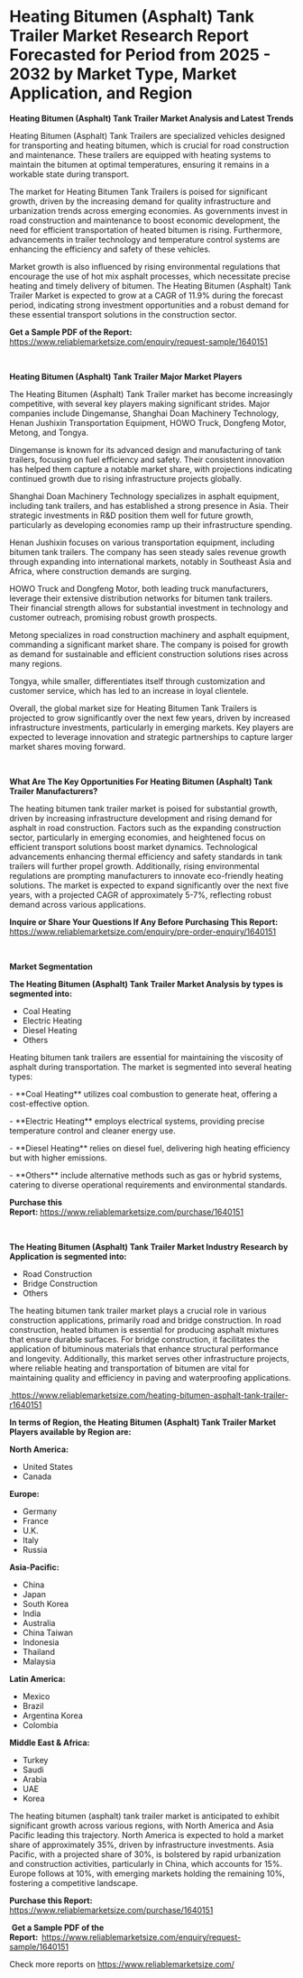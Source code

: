 <p><h1>Heating Bitumen (Asphalt) Tank Trailer Market Research Report Forecasted for Period from 2025 -  2032 by Market Type, Market Application, and Region</h1></p><p><strong>Heating Bitumen (Asphalt) Tank Trailer Market Analysis and Latest Trends</strong></p>
<p><p>Heating Bitumen (Asphalt) Tank Trailers are specialized vehicles designed for transporting and heating bitumen, which is crucial for road construction and maintenance. These trailers are equipped with heating systems to maintain the bitumen at optimal temperatures, ensuring it remains in a workable state during transport. </p><p>The market for Heating Bitumen Tank Trailers is poised for significant growth, driven by the increasing demand for quality infrastructure and urbanization trends across emerging economies. As governments invest in road construction and maintenance to boost economic development, the need for efficient transportation of heated bitumen is rising. Furthermore, advancements in trailer technology and temperature control systems are enhancing the efficiency and safety of these vehicles.</p><p>Market growth is also influenced by rising environmental regulations that encourage the use of hot mix asphalt processes, which necessitate precise heating and timely delivery of bitumen. The Heating Bitumen (Asphalt) Tank Trailer Market is expected to grow at a CAGR of 11.9% during the forecast period, indicating strong investment opportunities and a robust demand for these essential transport solutions in the construction sector.</p></p>
<p><strong>Get a Sample PDF of the Report:&nbsp;</strong> <a href="https://www.reliablemarketsize.com/enquiry/request-sample/1640151?utm_campaign=2314&utm_medium=2&utm_source=Github&utm_content=ia&utm_term=11042025&utm_id=heating-bitumen-asphalt-tank-trailer">https://www.reliablemarketsize.com/enquiry/request-sample/1640151</a></p>
<p>&nbsp;</p>
<p><strong>Heating Bitumen (Asphalt) Tank Trailer Major Market Players</strong></p>
<p><p>The Heating Bitumen (Asphalt) Tank Trailer market has become increasingly competitive, with several key players making significant strides. Major companies include Dingemanse, Shanghai Doan Machinery Technology, Henan Jushixin Transportation Equipment, HOWO Truck, Dongfeng Motor, Metong, and Tongya. </p><p>Dingemanse is known for its advanced design and manufacturing of tank trailers, focusing on fuel efficiency and safety. Their consistent innovation has helped them capture a notable market share, with projections indicating continued growth due to rising infrastructure projects globally.</p><p>Shanghai Doan Machinery Technology specializes in asphalt equipment, including tank trailers, and has established a strong presence in Asia. Their strategic investments in R&D position them well for future growth, particularly as developing economies ramp up their infrastructure spending.</p><p>Henan Jushixin focuses on various transportation equipment, including bitumen tank trailers. The company has seen steady sales revenue growth through expanding into international markets, notably in Southeast Asia and Africa, where construction demands are surging.</p><p>HOWO Truck and Dongfeng Motor, both leading truck manufacturers, leverage their extensive distribution networks for bitumen tank trailers. Their financial strength allows for substantial investment in technology and customer outreach, promising robust growth prospects.</p><p>Metong specializes in road construction machinery and asphalt equipment, commanding a significant market share. The company is poised for growth as demand for sustainable and efficient construction solutions rises across many regions.</p><p>Tongya, while smaller, differentiates itself through customization and customer service, which has led to an increase in loyal clientele. </p><p>Overall, the global market size for Heating Bitumen Tank Trailers is projected to grow significantly over the next few years, driven by increased infrastructure investments, particularly in emerging markets. Key players are expected to leverage innovation and strategic partnerships to capture larger market shares moving forward.</p></p>
<p>&nbsp;</p>
<p><strong>What Are The Key Opportunities For Heating Bitumen (Asphalt) Tank Trailer Manufacturers?</strong></p>
<p><p>The heating bitumen tank trailer market is poised for substantial growth, driven by increasing infrastructure development and rising demand for asphalt in road construction. Factors such as the expanding construction sector, particularly in emerging economies, and heightened focus on efficient transport solutions boost market dynamics. Technological advancements enhancing thermal efficiency and safety standards in tank trailers will further propel growth. Additionally, rising environmental regulations are prompting manufacturers to innovate eco-friendly heating solutions. The market is expected to expand significantly over the next five years, with a projected CAGR of approximately 5-7%, reflecting robust demand across various applications.</p></p>
<p><strong>Inquire or Share Your Questions If Any Before Purchasing This Report:</strong> <a href="https://www.reliablemarketsize.com/enquiry/pre-order-enquiry/1640151?utm_campaign=2314&utm_medium=2&utm_source=Github&utm_content=ia&utm_term=11042025&utm_id=heating-bitumen-asphalt-tank-trailer">https://www.reliablemarketsize.com/enquiry/pre-order-enquiry/1640151</a></p>
<p>&nbsp;</p>
<p><strong>Market Segmentation</strong></p>
<p><strong>The Heating Bitumen (Asphalt) Tank Trailer Market Analysis by types is segmented into:</strong></p>
<p><ul><li>Coal Heating</li><li>Electric Heating</li><li>Diesel Heating</li><li>Others</li></ul></p>
<p><p>Heating bitumen tank trailers are essential for maintaining the viscosity of asphalt during transportation. The market is segmented into several heating types: </p><p>- **Coal Heating** utilizes coal combustion to generate heat, offering a cost-effective option.</p><p>- **Electric Heating** employs electrical systems, providing precise temperature control and cleaner energy use.</p><p>- **Diesel Heating** relies on diesel fuel, delivering high heating efficiency but with higher emissions.</p><p>- **Others** include alternative methods such as gas or hybrid systems, catering to diverse operational requirements and environmental standards.</p></p>
<p><strong>Purchase this Report:&nbsp;</strong><a href="https://www.reliablemarketsize.com/purchase/1640151?utm_campaign=2314&utm_medium=2&utm_source=Github&utm_content=ia&utm_term=11042025&utm_id=heating-bitumen-asphalt-tank-trailer">https://www.reliablemarketsize.com/purchase/1640151</a></p>
<p>&nbsp;</p>
<p><strong>The Heating Bitumen (Asphalt) Tank Trailer Market Industry Research by Application is segmented into:</strong></p>
<p><ul><li>Road Construction</li><li>Bridge Construction</li><li>Others</li></ul></p>
<p><p>The heating bitumen tank trailer market plays a crucial role in various construction applications, primarily road and bridge construction. In road construction, heated bitumen is essential for producing asphalt mixtures that ensure durable surfaces. For bridge construction, it facilitates the application of bituminous materials that enhance structural performance and longevity. Additionally, this market serves other infrastructure projects, where reliable heating and transportation of bitumen are vital for maintaining quality and efficiency in paving and waterproofing applications.</p></p>
<p><a href="https://www.reliablemarketsize.com/heating-bitumen-asphalt-tank-trailer-r1640151?utm_campaign=2314&utm_medium=2&utm_source=Github&utm_content=ia&utm_term=11042025&utm_id=heating-bitumen-asphalt-tank-trailer">&nbsp;https://www.reliablemarketsize.com/heating-bitumen-asphalt-tank-trailer-r1640151</a></p>
<p><strong>In terms of Region, the Heating Bitumen (Asphalt) Tank Trailer Market Players available by Region are:</strong></p>
<p>
    <p> <strong> North America: </strong>
        <ul>
            <li>United States</li>
            <li>Canada</li>
        </ul>
        </p> 
    <p> <strong> Europe: </strong>
        <ul>
            <li>Germany</li>
            <li>France</li>
            <li>U.K.</li>
            <li>Italy</li>
            <li>Russia</li>
        </ul>
        </p> 
    <p> <strong> Asia-Pacific: </strong>
        <ul>
            <li>China</li>
            <li>Japan</li>
            <li>South Korea</li>
            <li>India</li>
            <li>Australia</li>
            <li>China Taiwan</li>
            <li>Indonesia</li>
            <li>Thailand</li>
            <li>Malaysia</li>
        </ul>
        </p> 
    <p> <strong> Latin America: </strong>
        <ul>
            <li>Mexico</li>
            <li>Brazil</li>
            <li>Argentina Korea</li>
            <li>Colombia</li>
        </ul>
        </p> 
    <p> <strong> Middle East & Africa: </strong>
        <ul>
            <li>Turkey</li>
            <li>Saudi</li>
            <li>Arabia</li>
            <li>UAE</li>
            <li>Korea</li>
        </ul>
    </p>
    </p>
<p><p>The heating bitumen (asphalt) tank trailer market is anticipated to exhibit significant growth across various regions, with North America and Asia Pacific leading this trajectory. North America is expected to hold a market share of approximately 35%, driven by infrastructure investments. Asia Pacific, with a projected share of 30%, is bolstered by rapid urbanization and construction activities, particularly in China, which accounts for 15%. Europe follows at 10%, with emerging markets holding the remaining 10%, fostering a competitive landscape.</p></p>
<p><strong>Purchase this Report: </strong><a href="https://www.reliablemarketsize.com/purchase/1640151?utm_campaign=2314&utm_medium=2&utm_source=Github&utm_content=ia&utm_term=11042025&utm_id=heating-bitumen-asphalt-tank-trailer">https://www.reliablemarketsize.com/purchase/1640151</a></p>
<p>&nbsp;<strong>Get a Sample PDF of the Report:&nbsp;&nbsp;</strong><a href="https://www.reliablemarketsize.com/enquiry/request-sample/1640151?utm_campaign=2314&utm_medium=2&utm_source=Github&utm_content=ia&utm_term=11042025&utm_id=heating-bitumen-asphalt-tank-trailer">https://www.reliablemarketsize.com/enquiry/request-sample/1640151</a></p>
<p><strong></strong></p>
<p>Check more reports on <a href="https://www.reliablemarketsize.com/?utm_campaign=2314&utm_medium=2&utm_source=Github&utm_content=ia&utm_term=11042025&utm_id=heating-bitumen-asphalt-tank-trailer">https://www.reliablemarketsize.com/</a></p>